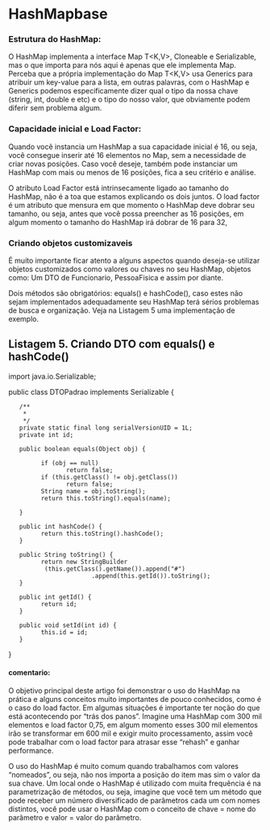 
# HashMapbase

### Estrutura do HashMap:

O HashMap implementa a interface Map T<K,V>, Cloneable e Serializable, mas o que importa para nós 
aqui é apenas que ele implementa Map. Perceba que a própria implementação do Map T<K,V> usa Generics 
para atribuir um key-value para a lista, em outras palavras, com o HashMap e Generics podemos especificamente 
dizer qual o tipo da nossa chave (string, int, double e etc) e o tipo do nosso valor, que obviamente podem diferir 
sem problema algum.

### Capacidade inicial e Load Factor:

Quando você instancia um HashMap a sua capacidade inicial é 16, ou seja, você consegue inserir até 16 elementos no Map, sem a necessidade de criar novas posições. Caso você deseje, também pode instanciar um HashMap com mais ou menos de 16 posições, fica a seu critério e análise.

O atributo Load Factor está intrinsecamente ligado ao tamanho do HashMap, não é a toa que estamos explicando os dois juntos. O load factor é um atributo que mensura em que momento o HashMap deve dobrar seu tamanho, ou seja, antes que você possa preencher as 16 posições, em algum momento o tamanho do HashMap irá dobrar de 16 para 32,

### Criando objetos customizaveis

É muito importante ficar atento a alguns aspectos quando deseja-se utilizar objetos customizados como valores ou chaves no seu HashMap, objetos como: Um DTO de Funcionario, PessoaFisica e assim por diante.

Dois métodos são obrigatórios: equals() e hashCode(), caso estes não sejam implementados adequadamente seu HashMap terá sérios problemas de busca e organização. Veja na Listagem 5 uma implementação de exemplo.

## Listagem 5. Criando DTO com equals() e hashCode()

import java.io.Serializable;
  
public class DTOPadrao implements Serializable {
  
       /**
        *
        */
       private static final long serialVersionUID = 1L;
       private int id;
  
       public boolean equals(Object obj) {
  
             if (obj == null)
                    return false;
             if (this.getClass() != obj.getClass())
                    return false;
             String name = obj.toString();
             return this.toString().equals(name);
  
       }
  
       public int hashCode() {
             return this.toString().hashCode();
       }
  
       public String toString() {
             return new StringBuilder
              (this.getClass().getName()).append("#")
                           .append(this.getId()).toString();
       }
  
       public int getId() {
             return id;
       }
  
       public void setId(int id) {
             this.id = id;
       }
  
}

#### comentario:
O objetivo principal deste artigo foi demonstrar o uso do HashMap na prática e alguns conceitos muito importantes de pouco conhecidos, como é o caso do load factor. Em algumas situações é importante ter noção do que está acontecendo por “trás dos panos”. Imagine uma HashMap com 300 mil elementos e load factor 0,75, em algum momento esses 300 mil elementos irão se transformar em 600 mil e exigir muito processamento, assim você pode trabalhar com o load factor para atrasar esse “rehash” e ganhar performance.

O uso do HashMap é muito comum quando trabalhamos com valores “nomeados”, ou seja, não nos importa a posição do item mas sim o valor da sua chave. Um local onde o HashMap é utilizado com muita frequência é na parametrização de métodos, ou seja, imagine que você tem um método que pode receber um número diversificado de parâmetros cada um com nomes distintos, você pode usar o HashMap com o conceito de chave = nome do parâmetro e valor = valor do parâmetro.

